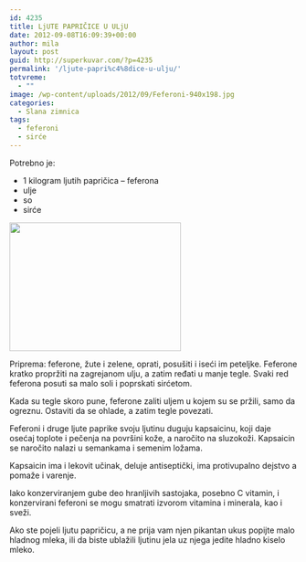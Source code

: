 ```yaml
---
id: 4235
title: LjUTE PAPRIČICE U ULjU
date: 2012-09-08T16:09:39+00:00
author: mila
layout: post
guid: http://superkuvar.com/?p=4235
permalink: '/ljute-papri%c4%8dice-u-ulju/'
totvreme:
  - ""
image: /wp-content/uploads/2012/09/Feferoni-940x198.jpg
categories:
  - Slana zimnica
tags:
  - feferoni
  - sirće
---
```

Potrebno je:

  * 1 kilogram ljutih papričica &#8211; feferona
  * ulje
  * so
  * sirće

<img class="alignnone size-medium wp-image-4236" title="Feferoni" src="//superkuvar.com/wp-content/uploads/2012/09/Feferoni-300x225.jpg" alt="" width="300" height="225" /> 

Priprema: feferone, žute i zelene, oprati, posušiti i iseći im peteljke. Feferone kratko propržiti na zagrejanom ulju, a zatim ređati u manje tegle. Svaki red feferona posuti sa malo soli i poprskati sirćetom.

Kada su tegle skoro pune, feferone zaliti uljem u kojem su se pržili, samo da ogreznu. Ostaviti da se ohlade, a zatim tegle povezati.

Feferoni i druge ljute paprike svoju ljutinu duguju kapsaicinu, koji daje osećaj toplote i pečenja na površini kože, a naročito na sluzokoži. Kapsaicin se naročito nalazi u semankama i semenim ložama.

Kapsaicin ima i lekovit učinak, deluje antiseptički, ima protivupalno dejstvo a pomaže i varenje.

Iako konzerviranjem gube deo hranljivih sastojaka, posebno C vitamin, i konzervirani feferoni se mogu smatrati izvorom vitamina i minerala, kao i sveži.

Ako ste pojeli ljutu papričicu, a ne prija vam njen pikantan ukus popijte malo hladnog mleka, ili da biste ublažili ljutinu jela uz njega jedite hladno kiselo mleko.